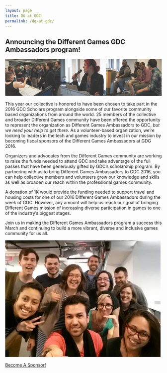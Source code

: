 ```yaml
---
layout: page
title: DG at GDC!
permalink: /dg-at-gdc/
---
```


## Announcing the Different Games GDC Ambassadors program!

![alt text](/images/dg-at-gdc-1.png "Image of Different Games Conference 2014")


This year our collective is honored to have been chosen to take part in the 2016 GDC Scholars program alongside some of our favorite community based organizations from around the world. 25 members of the collective and broader Different Games community have been offered the opportunity to represent the organization as Different Games Ambassadors to GDC, *but we need your help to get there.* As a volunteer-based organization, we’re looking to leaders in the tech and games industry to invest in our mission by becoming fiscal sponsors of the Different Games Ambassadors at GDG 2016.

Organizers and advocates from the Different Games community are working to raise the funds needed to attend GDC and take advantage of the full passes that have been generously gifted by GDC’s scholarship program. By partnering with us to bring Different Games Ambassadors to GDC 2016, you can help collective members and volunteers grow our knowledge and skills as well as broaden our reach within the professional games community. 

A donation of 1K would provide the funding needed to support travel and housing costs for one of our 2016 Different Games Ambassadors during the week of GDC. However, any amount will help us reach our goal of bringing Different Games mission of increasing diverse participation in games to one of the industry’s biggest stages. 

Join us in making the Different Games Ambassadors program a success this March and continuing to build a more vibrant, diverse and inclusive games community for us all. 

![alt text](/images/dg-at-gdc-2.jpg "Image of a group of Different Games Conference 2015 Organizers")

<div class="pw-call-to-action">
  <a href="mailto:differentgamesconference@gmail.com" class="btn btn-lg btn-callout pw-btn">
    Become A Sponsor!
  </a>
</div>
